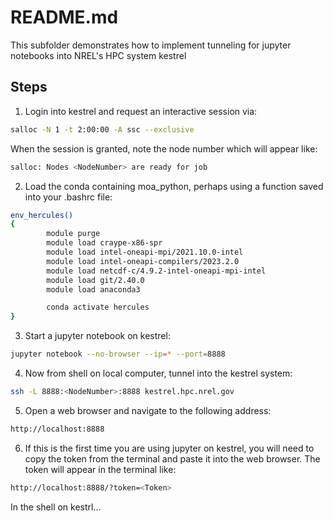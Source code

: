 # README.md

This subfolder demonstrates how to implement tunneling for jupyter notebooks into NREL's HPC system kestrel

## Steps

1. Login into kestrel and request an interactive session via:
```bash
salloc -N 1 -t 2:00:00 -A ssc --exclusive
```

When the session is granted, note the node number which will appear like:
```bash
salloc: Nodes <NodeNumber> are ready for job
```

2. Load the conda containing moa_python, perhaps using a function saved into your .bashrc file:
```bash
env_hercules()
{
        module purge
        module load craype-x86-spr
        module load intel-oneapi-mpi/2021.10.0-intel
        module load intel-oneapi-compilers/2023.2.0
        module load netcdf-c/4.9.2-intel-oneapi-mpi-intel
        module load git/2.40.0
        module load anaconda3

        conda activate hercules
}
```

3. Start a jupyter notebook on kestrel:
```bash
jupyter notebook --no-browser --ip=* --port=8888
```

4. Now from shell on local computer, tunnel into the kestrel system:
```bash
ssh -L 8888:<NodeNumber>:8888 kestrel.hpc.nrel.gov
```

5. Open a web browser and navigate to the following address:
```bash
http://localhost:8888
```

6. If this is the first time you are using jupyter on kestrel, you will need to copy the token from the terminal and paste it into the web browser.  The token will appear in the terminal like:
```bash
http://localhost:8888/?token=<Token>
```
In the shell on kestrl...